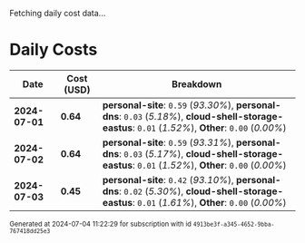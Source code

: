 Fetching daily cost data...
# Daily Costs

| Date | Cost (USD) | Breakdown |
|------|----------------|-----------|
| **2024-07-01** | **0.64** | **personal-site**: `0.59` (_93.30%_), **personal-dns**: `0.03` (_5.18%_), **cloud-shell-storage-eastus**: `0.01` (_1.52%_), **Other**: `0.00` (_0.00%_) |
| **2024-07-02** | **0.64** | **personal-site**: `0.59` (_93.31%_), **personal-dns**: `0.03` (_5.17%_), **cloud-shell-storage-eastus**: `0.01` (_1.52%_), **Other**: `0.00` (_0.00%_) |
| **2024-07-03** | **0.45** | **personal-site**: `0.42` (_93.10%_), **personal-dns**: `0.02` (_5.30%_), **cloud-shell-storage-eastus**: `0.01` (_1.61%_), **Other**: `0.00` (_0.00%_) |


<sup>Generated at 2024-07-04 11:22:29 for subscription with id `4913be3f-a345-4652-9bba-767418dd25e3`</sup>
